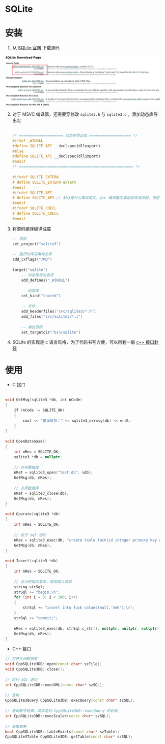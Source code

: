 # SQLite

# 安装


1. 从 [SQLite 官网](https://www.sqlite.org/download.html) 下载源码

![sqlite source code](../../image/thirdLib/sqliteSourceCode.jpg)

2. 对于 MSVC 编译器，还需要穿修改 `sqlite3.h` 与 `sqlite3.c` ，添加动态库导出宏

    ```cpp

    /* ==================== 动态库导出宏 =================== */
    #ifdef _WINDLL
    #define SQLITE_API __declspec(dllexport)
    #else
    #define SQLITE_API __declspec(dllimport) 
    #endif
    /* ==================================================== */

    #ifndef SQLITE_EXTERN
    # define SQLITE_EXTERN extern
    #endif
    #ifndef SQLITE_API
    # define SQLITE_API // 默认是什么都没定义，gcc 编译器生成动态库没问题，但是 MSVC 不行
    #endif
    #ifndef SQLITE_CDECL
    # define SQLITE_CDECL
    #endif
    ```

3. 将源码编译编译成库

    ```lua
    -- 项目
    set_project("sqlite3")

    -- 运行时库采用动态库
    add_cxflags("/MD")

    target("sqlite")
        -- 动态库导出选项
        add_defines("_WINDLL")

        -- 动态库
        set_kind("shared")

        -- 文件
        add_headerfiles("src/sqlite3/*.h")
        add_files("src/sqlite3/*.c")

        -- 输出目标
        set_targetdir("bin/sqlite")

    ```

4. SQLite 的实现是 c 语言风格，为了代码书写方便，可以再套一层 [c++ 接口封装](https://github.com/neosmart/CppSQLite)

# 使用

- C 接口

```cpp

void GetMsg(sqlite3 *db, int nCode)
{
    if (nCode != SQLITE_OK)
    {
        cout << "错误信息：" << sqlite3_errmsg(db) << endl;
    }
}

void OpenDatabase()
{
    int nRes = SQLITE_OK;
    sqlite3 *db = nullptr;

    // 打开数据库
    nRet = sqlite3_open("test.db", &db);
    GetMsg(db, nRes);

    // 关闭数据库
    nRet = sqlite3_close(db);
    GetMsg(db, nRes);
}

void Operate(sqlite3 *db)
{
    int nRes = SQLITE_OK;

    // 执行 sql 语句
    nRes = sqlite3_exec(db, "create table fuck(id integer primary key autoincrement,name varchar(100))", nullptr, nullptr, nullptr);
    GetMsg(db, nRes);
}

void Insert(sqlite3 *db)
{
    int nRes = SQLITE_OK;

    // 显示的指定事务，提高插入效率
    string strSql;
    strSql += "begin;\n";
    for (int i = 0; i < 100; i++)
    {
        strSql += "insert into fuck values(null,'heh');\n";
    }
    strSql += "commit;";

    nRes = sqlite3_exec(db, strSql.c_str(), nullptr, nullptr, nullptr);
    GetMsg(db, nRes);
}
```

- C++ 接口

```cpp
// 打开关闭数据库
void CppSQLite3DB::open(const char* szFile);
void CppSQLite3DB::close();

// 执行 SQL 语句
int CppSQLite3DB::execDML(const char* szSQL);

// 查询
CppSQLite3Query CppSQLite3DB::execQuery(const char* szSQL);

// 查询数字结果，其实是对 CppSQLite3DB::execQuery 的封装
int CppSQLite3DB::execScalar(const char* szSQL);

// 获取表格
bool CppSQLite3DB::tableExists(const char* szTable);
CppSQLite3Table CppSQLite3DB::getTable(const char* szSQL);
```